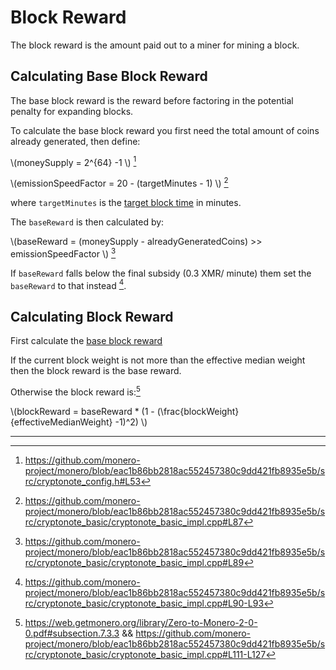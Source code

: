 # Block Reward

The block reward is the amount paid out to a miner for mining a block.

## Calculating Base Block Reward

The base block reward is the reward before factoring in the potential penalty for expanding blocks.

To calculate the  base block reward you first need the total amount of coins already generated, then define:

\\(moneySupply = 2^{64} -1 \\) [^money-supply]

\\(emissionSpeedFactor = 20 - (targetMinutes - 1) \\) [^emission-speed-factor]

where `targetMinutes` is the [target block time](./difficulty.md#target-seconds) in minutes.

The `baseReward` is then calculated by:

\\(baseReward = (moneySupply - alreadyGeneratedCoins) >> emissionSpeedFactor \\) [^base-reward]

If `baseReward` falls below the final subsidy (0.3 XMR/ minute) them set the `baseReward` to that instead [^final-base-reward].

## Calculating Block Reward

First calculate the [base block reward](#calculating-base-block-reward)

If the current block weight is not more than the effective median weight then the block reward is the base
reward.

Otherwise the block reward is:[^block-reward]

\\(blockReward = baseReward * (1 - (\frac{blockWeight}{effectiveMedianWeight} -1)^2) \\)

---

[^money-supply]: <https://github.com/monero-project/monero/blob/eac1b86bb2818ac552457380c9dd421fb8935e5b/src/cryptonote_config.h#L53>

[^emission-speed-factor]: <https://github.com/monero-project/monero/blob/eac1b86bb2818ac552457380c9dd421fb8935e5b/src/cryptonote_basic/cryptonote_basic_impl.cpp#L87>

[^base-reward]: <https://github.com/monero-project/monero/blob/eac1b86bb2818ac552457380c9dd421fb8935e5b/src/cryptonote_basic/cryptonote_basic_impl.cpp#L89>

[^final-base-reward]: <https://github.com/monero-project/monero/blob/eac1b86bb2818ac552457380c9dd421fb8935e5b/src/cryptonote_basic/cryptonote_basic_impl.cpp#L90-L93>

[^block-reward]: <https://web.getmonero.org/library/Zero-to-Monero-2-0-0.pdf#subsection.7.3.3> && <https://github.com/monero-project/monero/blob/eac1b86bb2818ac552457380c9dd421fb8935e5b/src/cryptonote_basic/cryptonote_basic_impl.cpp#L111-L127>
